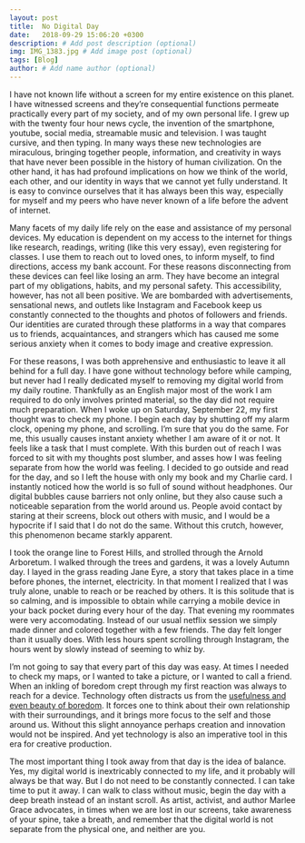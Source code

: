```yaml
---
layout: post
title:  No Digital Day
date:   2018-09-29 15:06:20 +0300
description: # Add post description (optional)
img: IMG_1383.jpg # Add image post (optional)
tags: [Blog]
author: # Add name author (optional)
---
```


I have not known life without a screen for my entire existence on this planet. I have witnessed screens and they’re consequential functions permeate practically every part of my society, and of my own personal life. I grew up with the twenty four hour news cycle, the invention of the smartphone, youtube, social media, streamable music and television. I was taught cursive, and then typing. In many ways these new technologies are miraculous, bringing together people, information, and creativity in ways that have never been possible in the history of human civilization. On the other hand, it has had profound implications on how we think of the world, each other, and our identity in ways that we cannot yet fully understand. It is easy to convince ourselves that it has always been this way, especially for myself and my peers who have never known of a life before the advent of internet. 
	
Many facets of my daily life rely on the ease and assistance of my personal devices. My education is dependent on my access to the internet for things like research, readings, writing (like this very essay), even registering for classes. I use them to reach out to loved ones, to inform myself, to find directions, access my bank account. For these reasons disconnecting from these devices can feel like losing an arm. They have become an integral part of my obligations, habits, and my personal safety. This accessibility, however, has not all been positive. We are bombarded with advertisements, sensational news, and outlets like Instagram and Facebook keep us constantly connected to the thoughts and photos of followers and friends. Our identities are curated through these platforms in a way that compares us to friends, acquaintances, and strangers which has caused me some serious anxiety when it comes to body image and creative expression. 
	
For these reasons, I was both apprehensive and enthusiastic to leave it all behind for a full day. I have gone without technology before while camping, but never had I really dedicated myself to removing my digital world from my daily routine. Thankfully as an English major most of the work I am required to do only involves printed material, so the day did not require much preparation. When I woke up on Saturday, September 22, my first thought was to check my phone. I begin each day by shutting off my alarm clock, opening my phone, and scrolling. I’m sure that you do the same. For me, this usually causes instant anxiety whether I am aware of it or not. It feels like a task that I must complete. With this burden out of reach I was forced to sit with my thoughts post slumber, and asses how I was feeling separate from how the world was feeling. I decided to go outside and read for the day, and so I left the house with only my book and my Charlie card. I instantly noticed how the world is so full of sound without headphones. Our digital bubbles cause barriers not only online, but they also cause such a noticeable separation from the world around us. People avoid contact by staring at their screens, block out others with music, and I would be a hypocrite if I said that I do not do the same. Without this crutch, however, this phenomenon became starkly apparent. 
	
I took the orange line to Forest Hills, and strolled through the Arnold Arboretum. I walked through the trees and gardens, it was a lovely Autumn day. I layed in the grass reading Jane Eyre, a story that takes place in a time before phones, the internet, electricity. In that moment I realized that I was truly alone, unable to reach or be reached by others. It is this solitude that is so calming, and is impossible to obtain while carrying a mobile device in your back pocket during every hour of the day. That evening my roommates were very accomodating. Instead of our usual netflix session we simply made dinner and colored together with a few friends. The day felt longer than it usually does. With less hours spent scrolling through Instagram, the hours went by slowly instead of seeming to whiz by. 

I’m not going to say that every part of this day was easy. At times I needed to check my maps, or I wanted to take a picture, or I wanted to call a friend. When an inkling of boredom crept through my first reaction was always to reach for a device. Technology often distracts us from the [usefulness and even beauty of boredom](https://www.youtube.com/watch?v=LKPwKFigF8U&t=371s). It forces one to think about their own relationship with their surroundings, and it brings more focus to the self and those around us. Without this slight annoyance perhaps creation and innovation would not be inspired. And yet technology is also an imperative tool in this era for creative production. 
	
The most important thing I took away from that day is the idea of balance. Yes, my digital world is inextricably connected to my life, and it probably will always be that way. But I do not need to be constantly connected. I can take time to put it away. I can walk to class without music, begin the day with a deep breath instead of an instant scroll. As artist, activist, and author Marlee Grace advocates, in times when we are lost in our screens, take awareness of your spine, take a breath, and remember that the digital world is not separate from the physical one, and neither are you.

